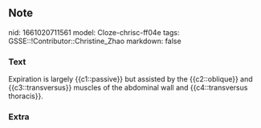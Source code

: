## Note
nid: 1661020711561
model: Cloze-chrisc-ff04e
tags: GSSE::!Contributor::Christine_Zhao
markdown: false

### Text
<div>
  <div>
    <div>
      <div>
        Expiration is largely {{c1::passive}} but assisted by the
        {{c2::oblique}} and {{c3::transversus}} muscles of the
        abdominal wall and {{c4::transversus thoracis}}.
      </div>
    </div>
  </div>
</div>

### Extra

